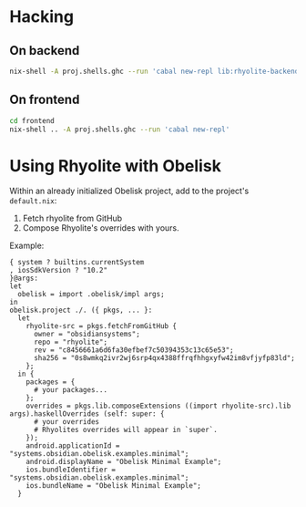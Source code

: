 # Hacking


## On backend

```bash
nix-shell -A proj.shells.ghc --run 'cabal new-repl lib:rhyolite-backend'
```


## On frontend

```bash
cd frontend
nix-shell .. -A proj.shells.ghc --run 'cabal new-repl'
```
# Using Rhyolite with Obelisk

Within an already initialized Obelisk project, add to the project's `default.nix`:
 1. Fetch rhyolite from GitHub
 1. Compose Rhyolite's overrides with yours.

Example:
```
{ system ? builtins.currentSystem
, iosSdkVersion ? "10.2"
}@args:
let
  obelisk = import .obelisk/impl args;
in
obelisk.project ./. ({ pkgs, ... }:
  let
    rhyolite-src = pkgs.fetchFromGitHub {
      owner = "obsidiansystems";
      repo = "rhyolite";
      rev = "c8456661a6d6fa30efbef7c50394353c13c65e53";
      sha256 = "0s8wmkq2ivr2wj6srp4qx4388ffrqfhhgxyfw42im8vfjyfp83ld";
    };
  in {
    packages = {
      # your packages...
    };
    overrides = pkgs.lib.composeExtensions ((import rhyolite-src).lib args).haskellOverrides (self: super: {
      # your overrides
      # Rhyolites overrides will appear in `super`.
    });
    android.applicationId = "systems.obsidian.obelisk.examples.minimal";
    android.displayName = "Obelisk Minimal Example";
    ios.bundleIdentifier = "systems.obsidian.obelisk.examples.minimal";
    ios.bundleName = "Obelisk Minimal Example";
  }
```
